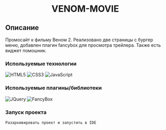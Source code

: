 <h1 align="center">VENOM-MOVIE</h1>

## Описание
Промосайт к фильму Веном 2. Реализовано две страницы с бургер меню, добавлен плагин 
fancybox для просмотра трейлера. Также есть виджет помошник.

### Используемые технологии
![HTML5](https://img.shields.io/badge/-HTML5-black?style=flat-square&logo=html5&logoColor=html)
![CSS3](https://img.shields.io/badge/-CSS3-black?style=flat-square&logo=css3&logoColor=css3)
![JavaScript](https://img.shields.io/badge/-JavaScript-black?style=flat-square&logo=javascript)

### Используемые плагины/библиотеки
![JQuery](https://img.shields.io/badge/-JQuery-black?style=flat-square&logo=jquery&logoColor=jquery)
![FancyBox](https://img.shields.io/badge/-FancyBox-black?style=flat-square&logo=fancybox&logoColor=fancybox)

### Запуск проекта
```
Разархивировать проект и запустить в IDE
```
